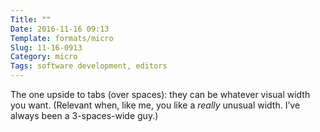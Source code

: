```yaml
---
Title: ""
Date: 2016-11-16 09:13
Template: formats/micro
Slug: 11-16-0913
Category: micro
Tags: software development, editors
---
```


The one upside to tabs (over spaces): they can be whatever visual width you want. (Relevant when, like me, you like a *really* unusual width. I’ve always been a 3-spaces-wide guy.)
